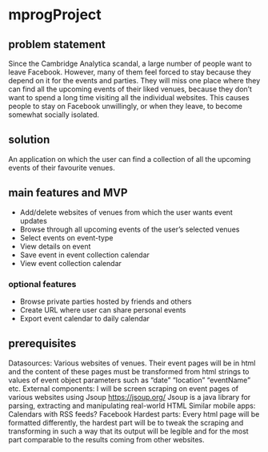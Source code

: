 # mprogProject

## problem statement
Since the Cambridge Analytica scandal, a large number of people want to leave Facebook. However, many of them feel forced to stay because they depend on it for the events and parties. They will miss one place where they can find all the upcoming events of their liked venues, because they don’t want to spend a long time visiting all the individual websites. This causes people to stay on Facebook unwillingly, or when they leave, to become somewhat socially isolated.

## solution
An application on which the user can find a collection of all the upcoming events of their favourite venues.

## main features and MVP
-	Add/delete websites of venues from which the user wants event updates
-	Browse through all upcoming events of the user’s selected venues
-	Select events on event-type
-	View details on event
-	Save event in event collection calendar
-	View event collection calendar

### optional features
-	Browse private parties hosted by friends and others
-	Create URL where user can share personal events
-	Export event calendar to daily calendar

## prerequisites
Datasources: Various websites of venues. Their event pages will be in html and the content of these pages must be transformed from html strings to values of event object parameters such as “date” “location” “eventName” etc.
External components: I will be screen scraping on event pages of various websites using Jsoup https://jsoup.org/ Jsoup is a java library for parsing, extracting and manipulating real-world HTML
Similar mobile apps: Calendars with RSS feeds? Facebook 
Hardest parts: Every html page will be formatted differently, the hardest part will be to tweak the scraping and transforming in such a way that its output will be legible and for the most part comparable to the results coming from other websites.

